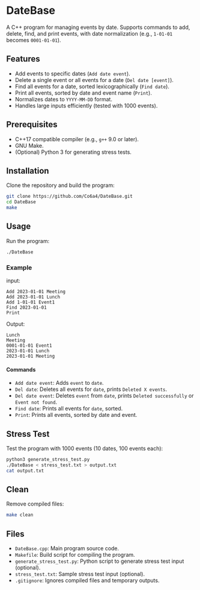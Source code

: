 # DateBase

A C++ program for managing events by date. Supports commands to add, delete, find, and print events, with date normalization (e.g., `1-01-01` becomes `0001-01-01`).

## Features
- Add events to specific dates (`Add date event`).
- Delete a single event or all events for a date (`Del date [event]`).
- Find all events for a date, sorted lexicographically (`Find date`).
- Print all events, sorted by date and event name (`Print`).
- Normalizes dates to `YYYY-MM-DD` format.
- Handles large inputs efficiently (tested with 1000 events).

## Prerequisites
- C++17 compatible compiler (e.g., `g++` 9.0 or later).
- GNU Make.
- (Optional) Python 3 for generating stress tests.

## Installation
Clone the repository and build the program:

```bash
git clone https://github.com/Co6a4/DateBase.git
cd DateBase
make
```

## Usage
Run the program:
```bash
./DateBase
```
### Example
input:
````
Add 2023-01-01 Meeting
Add 2023-01-01 Lunch
Add 1-01-01 Event1
Find 2023-01-01
Print
````
Output:
```
Lunch
Meeting
0001-01-01 Event1
2023-01-01 Lunch
2023-01-01 Meeting
```

#### Commands
- `Add date event`: Adds `event` to `date`.
- `Del date`: Deletes all events for `date`, prints `Deleted X events`.
- `Del date event`: Deletes `event` from `date`, prints `Deleted successfully` or `Event not found`.
- `Find date`: Prints all events for `date`, sorted.
- `Print`: Prints all events, sorted by date and event.

## Stress Test
Test the program with 1000 events (10 dates, 100 events each):

```bash
python3 generate_stress_test.py
./DateBase < stress_test.txt > output.txt
cat output.txt
```

## Clean
Remove compiled files:

```bash
make clean
```

## Files
- `DateBase.cpp`: Main program source code.
- `Makefile`: Build script for compiling the program.
- `generate_stress_test.py`: Python script to generate stress test input (optional).
- `stress_test.txt`: Sample stress test input (optional).
- `.gitignore`: Ignores compiled files and temporary outputs.


